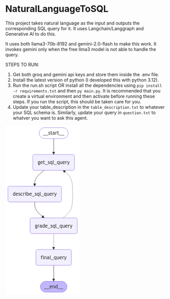 # NaturalLanguageToSQL
This project takes natural language as the input and outputs the corresponding SQL query for it. It uses Langchain/Langgraph and Generative AI to do this.

It uses both llama3-70b-8192 and gemini-2.0-flash to make this work. It invokes gemini only when the free llma3 model is not able to handle the query.

STEPS TO RUN:

1. Get both groq and gemini api keys and store them inside the .env file.
2. Install the latest version of python (I developed this with python 3.12).
3. Run the run.sh script OR install all the dependencies using `pip install -r requirements.txt` and then `py main.py`. It is recommended that you create a virtual environment and then activate before running these steps. If you run the script, this should be taken care for you.
4. Update your table_description in the `table_description.txt` to whatever your SQL schema is. Similarly, update your query in `question.txt` to whatver you want to ask this agent.

![Image of Graph](https://github.com/Chuckoo/NaturalLanguageToSQL/blob/main/mermaid.png "Mermaid Image")



